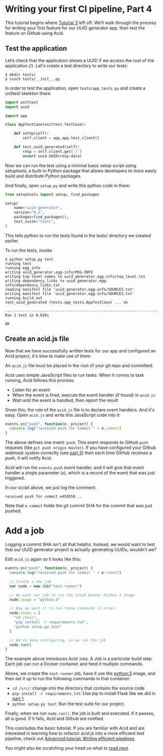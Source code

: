# Writing your first CI pipeline, Part 4

This tutorial begins where [Tutorial 3][part3] left off. We’ll walk through the process for writing your first feature for our UUID generator app, then test the feature on Github using Acid.

## Test the application

Let’s check that the application shows a UUID if we access the root of the application (/). Let's create a test directory to write our tests:

```
$ mkdir tests/
$ touch tests/__init__.py
```

In order to test the application, open `tests/app_tests.py` and create a unittest skeleton there:

```python
import unittest
import uuid

import app

class AppTestCase(unittest.TestCase):

    def setUp(self):
        self.client = app.app.test_client()

    def test_uuid_generated(self):
        resp = self.client.get('/')
        assert uuid.UUID(resp.data)
```

Now we can run the test using a minimal basic setup script using setuptools, a built-in Python package that allows developers to more easily build and distribute Python packages.

And finally, open `setup.py` and write this python code in there:

```python
from setuptools import setup, find_packages

setup(
    name="uuid-generator",
    version="0.1",
    packages=find_packages(),
    test_suite="tests",
)
```

This tells python to run the tests found in the tests/ directory we created earlier.

To run the tests, invoke

```
$ python setup.py test
running test
running egg_info
writing uuid_generator.egg-info/PKG-INFO
writing top-level names to uuid_generator.egg-info/top_level.txt
writing dependency_links to uuid_generator.egg-info/dependency_links.txt
reading manifest file 'uuid_generator.egg-info/SOURCES.txt'
writing manifest file 'uuid_generator.egg-info/SOURCES.txt'
running build_ext
test_uuid_generated (tests.app_tests.AppTestCase) ... ok

----------------------------------------------------------------------
Ran 1 test in 0.010s

OK
```

## Create an acid.js file

Now that we have successfully written tests for our app and configured an Acid project, it's time to make use of them.

An `acid.js` file must be placed in the root of your git repo and committed.

Acid uses simple JavaScript files to run tasks. When it comes to task running, Acid follows this process:

- Listen for an event
- When the event is fired, execute the event handler (if found) in `acid.js`
- Wait until the event is handled, then report the result

Given this, the role of the `acid.js` file is to declare event handlers. And it's easy. Open `acid.js` and write this JavaScript code into it:

```javascript
events.on("push", function(e, project) {
  console.log("received push for commit " + e.commit)
}
```

The above defines one event: `push`. This event responds to Github `push` requests (like `git push origin master`). If you have configured your Github webhook system correctly (see [part 3][part3]) then each time GitHub receives a push, it will notify Acid.

Acid will run the `events.push` event handler, and it will give that event handler a single parameter (`e`), which is a record of the event that was just triggered.

In our script above, we just log the comment:

```
received push for commit e459558...
```

Note that `e.commit` holds the git commit SHA for the commit that was just pushed.

# Add a job

Logging a commit SHA isn't all that helpful. Instead, we would want to test that our UUID generator project is actually generating UUIDs, wouldn't we?

Edit `acid.js` again so it looks like this:

```javascript
events.on("push", function(e, project) {
  console.log("received push for commit " + e.commit)

  // Create a new job
  var node = new Job("test-runner")

  // We want our job to run the stock Docker Python 3 image
  node.image = "python:3"

  // Now we want it to run these commands in order:
  node.tasks = [
    "cd /src/",
    "pip install -r requirements.txt",
    "python setup.py test"
  ]

  // We're done configuring, so we run the job
  node.run()
}
```

The example above introduces Acid `Job`s. A Job is a particular build step. Each job can run a Docker container and feed it multiple commands.

Above, we create the `test-runner` job, have it use the [python:3](https://hub.docker.com/_/python/) image, and then set it up to run the following commands in that container:

- `cd /src/`: change into the directory that contains the source code
- `pip install -r requirements.txt`: Use pip to install Flask like we did in [part 1][part1].
- `python setup.py test`: Run the test suite for our project.

Finally, when we run `node.run()`, the job is built and executed. If it passes, all is good. If it fails, Acid and Github are notified.

This concludes the basic tutorial. If you are familiar with Acid and are interested in learning how to refactor acid.js into a more efficient test pipeline, check out [Advanced tutorial: Writing efficient pipelines][efficient-pipelines].

You might also be scratching your head on what to [read next][readnext].


[efficient-pipelines]: writing-efficient-pipelines.md
[part1]: tutorial01.md
[part3]: tutorial03.md
[readnext]: readnext.md
